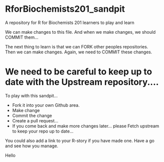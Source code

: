 # RforBiochemists201_sandpit
A repository for R for Biochemists 201 learners to play and learn

We can make changes to this file. 
And when we make changes, we should COMMIT them...

The next thing to learn is that we can FORK other peoples repositories. 
Then we can make changes. 
Again, we need to COMMIT these changes. 

# We need to be careful to keep up to date with the Upstream repository.... 


To play with this sandpit...
- Fork it into your own Github area. 
- Make change
- Commit the change
- Create a pull request...
- If you come back and make more changes later... please Fetch upstream to keep your repo up to date...

You could also add a link to your R-story if you have made one. 
Have a go and see how you manage. 


Hello


